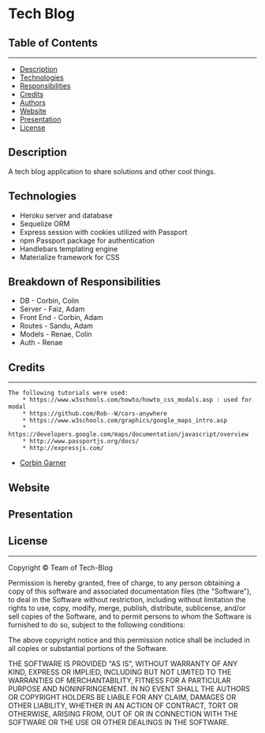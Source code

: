 # Tech Blog

## Table of Contents
---
* [Description](#Description)
* [Technologies](#Technologies)
* [Responsibilities](#Responsibilities)
* [Credits](#Credits)
* [Authors](#Authors)
* [Website](#Website)
* [Presentation](#Presentation)
* [License](#License)


## Description
A tech blog application to share solutions and other cool things.


## Technologies
- Heroku server and database
- Sequelize ORM 
- Express session with cookies utilized with Passport
- npm Passport package for authentication
- Handlebars templating engine
- Materialize framework for CSS


## Breakdown of Responsibilities
- DB - Corbin, Colin
- Server - Faiz, Adam
- Front End - Corbin, Adam
- Routes - Sandu, Adam
- Models - Renae, Colin
- Auth - Renae


## Credits
---
    The following tutorials were used: 
        * https://www.w3schools.com/howto/howto_css_modals.asp : used for modal 
        * https://github.com/Rob--W/cors-anywhere
        * https://www.w3schools.com/graphics/google_maps_intro.asp
        * https://developers.google.com/maps/documentation/javascript/overview
        * http://www.passportjs.org/docs/
        * http://expressjs.com/



* [Corbin Garner](https://github.com/CorbinGar)




## Website




## Presentation



## License
---
Copyright © Team of Tech-Blog

Permission is hereby granted, free of charge, to any person obtaining a copy of this software and associated documentation files (the "Software"), to deal in the Software without restriction, including without limitation the rights to use, copy, modify, merge, publish, distribute, sublicense, and/or sell copies of the Software, and to permit persons to whom the Software is furnished to do so, subject to the following conditions:

The above copyright notice and this permission notice shall be included in all copies or substantial portions of the Software.

THE SOFTWARE IS PROVIDED "AS IS", WITHOUT WARRANTY OF ANY KIND, EXPRESS OR IMPLIED, INCLUDING BUT NOT LIMITED TO THE WARRANTIES OF MERCHANTABILITY, FITNESS FOR A PARTICULAR PURPOSE AND NONINFRINGEMENT. IN NO EVENT SHALL THE AUTHORS OR COPYRIGHT HOLDERS BE LIABLE FOR ANY CLAIM, DAMAGES OR OTHER LIABILITY, WHETHER IN AN ACTION OF CONTRACT, TORT OR OTHERWISE, ARISING FROM, OUT OF OR IN CONNECTION WITH THE SOFTWARE OR THE USE OR OTHER DEALINGS IN THE SOFTWARE.

